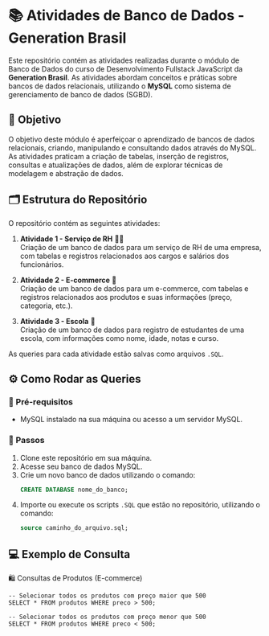 # 📚 Atividades de Banco de Dados - Generation Brasil

Este repositório contém as atividades realizadas durante o módulo de Banco de Dados do curso de Desenvolvimento Fullstack JavaScript da **Generation Brasil**. As atividades abordam conceitos e práticas sobre bancos de dados relacionais, utilizando o **MySQL** como sistema de gerenciamento de banco de dados (SGBD).

## 🎯 Objetivo

O objetivo deste módulo é aperfeiçoar o aprendizado de bancos de dados relacionais, criando, manipulando e consultando dados através do MySQL. As atividades praticam a criação de tabelas, inserção de registros, consultas e atualizações de dados, além de explorar técnicas de modelagem e abstração de dados.

## 🗂️ Estrutura do Repositório

O repositório contém as seguintes atividades:

1. **Atividade 1 - Serviço de RH** 👩‍💼  
   Criação de um banco de dados para um serviço de RH de uma empresa, com tabelas e registros relacionados aos cargos e salários dos funcionários.
   
2. **Atividade 2 - E-commerce** 🛒  
   Criação de um banco de dados para um e-commerce, com tabelas e registros relacionados aos produtos e suas informações (preço, categoria, etc.).

3. **Atividade 3 - Escola** 🏫  
   Criação de um banco de dados para registro de estudantes de uma escola, com informações como nome, idade, notas e curso.

As queries para cada atividade estão salvas como arquivos `.SQL`.

## ⚙️ Como Rodar as Queries

### 🔧 Pré-requisitos  
   - MySQL instalado na sua máquina ou acesso a um servidor MySQL.
   
### 🚀 Passos  
   1. Clone este repositório em sua máquina.
   2. Acesse seu banco de dados MySQL.
   3. Crie um novo banco de dados utilizando o comando:
      ```sql
      CREATE DATABASE nome_do_banco;
      ```
   4. Importe ou execute os scripts `.SQL` que estão no repositório, utilizando o comando:
      ```sql
      source caminho_do_arquivo.sql;
      ```

## 💻 Exemplo de Consulta

🛍️ Consultas de Produtos (E-commerce)

```
-- Selecionar todos os produtos com preço maior que 500
SELECT * FROM produtos WHERE preco > 500;
```

```
-- Selecionar todos os produtos com preço menor que 500
SELECT * FROM produtos WHERE preco < 500;
```





